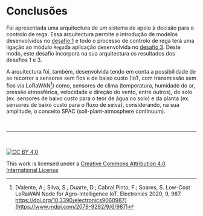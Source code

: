 # Conclusões

Foi apresentada uma arquitectura de um sistema de apoio à decisão para o controlo de rega. Essa arquitectura permite a introdução de modelos desenvolvidos no [desafio 1](https://hackathondouroporto2021-01.readthedocs.io/) e todo o processo de controlo de rega terá uma ligação ao módulo `Rega`da aplicação desenvolvida no [desafio 3](https://hackathondouroporto2021-03.readthedocs.io/). Deste modo, este desafio incorpora na sua arquitectura os resultados dos desafios 1 e 3. 

A arquitectura foi, também, desenvolvida tendo em conta a possibilidade de se recorrer a sensores sem fios e de baixo custo (IoT, com transmissão sem fios via LoRaWAN[^1]) como, sensores de clima (temperatura, humidade do ar, pressão atmosférica, velocidade e direção do vento, entre outros), do solo (ex. sensores de baixo custo para o teor de água no solo) e da planta (ex. sensores de baixo custo para o fluxo de seiva), considerando, na sua amplitude, o conceito SPAC (soil-plant-atmosphere continuum).


[^1]: [Valente, A.; Silva, S.; Duarte, D.; Cabral Pinto, F.; Soares, S. Low-Cost LoRaWAN Node for Agro-Intelligence IoT. Electronics 2020, 9, 987. https://doi.org/10.3390/electronics9060987](https://www.mdpi.com/2079-9292/9/6/987)

&nbsp;

*** 

&nbsp;

[![CC BY 4.0](https://i.creativecommons.org/l/by/4.0/88x31.png)](http://creativecommons.org/licenses/by/4.0/)

This work is licensed under a [Creative Commons Attribution 4.0 International License](http://creativecommons.org/licenses/by/4.0/)
